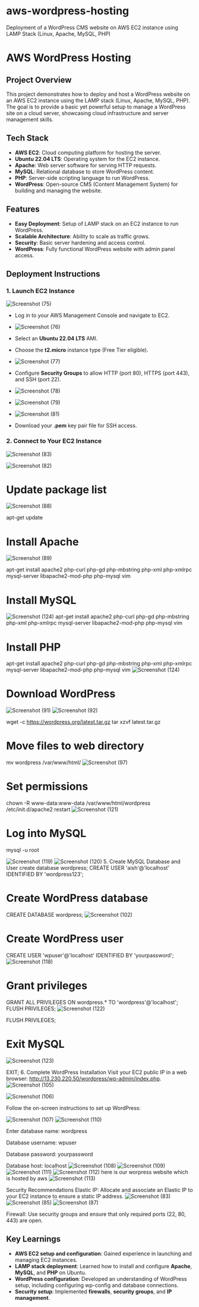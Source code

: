 # aws-wordpress-hosting
Deployment of a WordPress CMS website on AWS EC2 instance using LAMP Stack (Linux, Apache, MySQL, PHP)
# AWS WordPress Hosting

##  Project Overview
This project demonstrates how to deploy and host a WordPress website on an AWS EC2 instance using the LAMP stack (Linux, Apache, MySQL, PHP). The goal is to provide a basic yet powerful setup to manage a WordPress site on a cloud server, showcasing cloud infrastructure and server management skills.

##  Tech Stack
- **AWS EC2**: Cloud computing platform for hosting the server.
- **Ubuntu 22.04 LTS**: Operating system for the EC2 instance.
- **Apache**: Web server software for serving HTTP requests.
- **MySQL**: Relational database to store WordPress content.
- **PHP**: Server-side scripting language to run WordPress.
- **WordPress**: Open-source CMS (Content Management System) for building and managing the website.

##  Features
- **Easy Deployment**: Setup of LAMP stack on an EC2 instance to run WordPress.
- **Scalable Architecture**: Ability to scale as traffic grows.
- **Security**: Basic server hardening and access control.
- **WordPress**: Fully functional WordPress website with admin panel access.

##  Deployment Instructions

### 1. Launch EC2 Instance
![Screenshot (75)](https://github.com/user-attachments/assets/4a11a78f-1bdc-4edc-8f39-e11ebb221046)

- Log in to your AWS Management Console and navigate to EC2.
- ![Screenshot (76)](https://github.com/user-attachments/assets/bb78a44c-7a48-4ac7-912d-296365f43dc9)

- Select an **Ubuntu 22.04 LTS** AMI.
- Choose the **t2.micro** instance type (Free Tier eligible).
- ![Screenshot (77)](https://github.com/user-attachments/assets/596a0106-7064-4fc3-aa0e-012a040512c6)

- Configure **Security Groups** to allow HTTP (port 80), HTTPS (port 443), and SSH (port 22).
- ![Screenshot (78)](https://github.com/user-attachments/assets/58e34c91-2177-47ea-bbcc-fe549b204502)
- ![Screenshot (79)](https://github.com/user-attachments/assets/73c2f3da-5bbb-4759-bd62-04c9353d6309)
- ![Screenshot (81)](https://github.com/user-attachments/assets/9953e3b8-58e9-4d2f-b8cf-90c5528ad913)



- Download your **.pem** key pair file for SSH access.

### 2. Connect to Your EC2 Instance
![Screenshot (83)](https://github.com/user-attachments/assets/0aed4ade-4c3b-44e5-8463-7bbc4c9a4ef9)

![Screenshot (82)](https://github.com/user-attachments/assets/2a62a3a9-3043-4188-b39d-fb94eabf08ab)


# Update package list
![Screenshot (88)](https://github.com/user-attachments/assets/d9d5c4da-d433-4179-a471-15bb25bda461)

apt-get update

# Install Apache

![Screenshot (89)](https://github.com/user-attachments/assets/5ba613a7-5042-4998-acb5-76a5ad9fb677)

apt-get install apache2 php-curl php-gd php-mbstring php-xml php-xmlrpc mysql-server libapache2-mod-php php-mysql vim
# Install MySQL

![Screenshot (124)](https://github.com/user-attachments/assets/575e7a71-3fe0-41b0-ba34-7b2a6cb0f5e9)
apt-get install apache2 php-curl php-gd php-mbstring php-xml php-xmlrpc mysql-server libapache2-mod-php php-mysql vim

# Install PHP
apt-get install apache2 php-curl php-gd php-mbstring php-xml php-xmlrpc mysql-server libapache2-mod-php php-mysql vim
![Screenshot (124)](https://github.com/user-attachments/assets/61469471-c543-4a5c-b8a0-3478e316f325)



# Download WordPress
![Screenshot (91)](https://github.com/user-attachments/assets/f92f079d-0d67-49a9-a1db-e20866305a70)
![Screenshot (92)](https://github.com/user-attachments/assets/d3e015fd-f568-4011-ac5d-d252f38ab4d8)


wget -c https://wordpress.org/latest.tar.gz
tar xzvf latest.tar.gz

# Move files to web directory
mv wordpress /var/www/html/
![Screenshot (97)](https://github.com/user-attachments/assets/51ea729b-4278-47da-899c-afd209219a5a)


# Set permissions
chown -R www-data:www-data /var/www/html/wordpress
/etc/init.d/apache2 restart
![Screenshot (121)](https://github.com/user-attachments/assets/1bd77c03-f326-45e8-a60b-b77166ece568)



# Log into MySQL
mysql -u root

![Screenshot (119)](https://github.com/user-attachments/assets/60e7e3ec-672e-48c3-8ab3-0baf88b44bda)
![Screenshot (120)](https://github.com/user-attachments/assets/d8ac69d5-b996-40a4-a5ae-9026b00a63b8)
5. Create MySQL Database and User
create database wordpress;
CREATE USER 'aish'@'localhost' IDENTIFIED BY 'wordpress123';   



# Create WordPress database
CREATE DATABASE wordpress;
![Screenshot (102)](https://github.com/user-attachments/assets/dfc4b0e3-f339-4926-b5cc-be60afcddd78)


# Create WordPress user
CREATE USER 'wpuser'@'localhost' IDENTIFIED BY 'yourpassword';
![Screenshot (118)](https://github.com/user-attachments/assets/873a5963-d757-4bcd-9d6f-2b6afb3908fa)


# Grant privileges
GRANT ALL PRIVILEGES ON wordpress.* TO 'wordpress'@'localhost';
FLUSH PRIVILEGES;
![Screenshot (122)](https://github.com/user-attachments/assets/5ac01166-9a24-4488-b95f-d08bef1c79a8)

FLUSH PRIVILEGES;

# Exit MySQL
![Screenshot (123)](https://github.com/user-attachments/assets/bc74ec2d-eef0-4abe-995a-d6ec452475b8)

EXIT;
6. Complete WordPress Installation
Visit your EC2 public IP in a web browser: http://13.230.220.50/wordpress/wp-admin/index.php.
![Screenshot (105)](https://github.com/user-attachments/assets/5d70c2ed-18cc-468b-afa1-e68b1ded87d6)

![Screenshot (106)](https://github.com/user-attachments/assets/985d725a-fb2a-4f28-9796-ebb5a14f2933)


Follow the on-screen instructions to set up WordPress:

![Screenshot (107)](https://github.com/user-attachments/assets/0b238ca9-ad95-4dc9-ad3c-edbc23c6921c)
![Screenshot (110)](https://github.com/user-attachments/assets/5a621d7a-e585-4863-bffc-992c63c071c5)

Enter database name: wordpress

Database username: wpuser

Database password: yourpassword

Database host: localhost
![Screenshot (108)](https://github.com/user-attachments/assets/1afbd742-57fa-498a-9445-76fb1a1ec9f6)
![Screenshot (109)](https://github.com/user-attachments/assets/022e9ea7-9707-46f7-91c9-0b70d5c8dec5)
![Screenshot (111)](https://github.com/user-attachments/assets/86134e74-ba75-479f-b48a-d4f46428fcb7)
![Screenshot (112)](https://github.com/user-attachments/assets/3498043d-4bf5-44e0-9b73-44a49cea440e)
here is our worpress website which is hosted by aws
![Screenshot (113)](https://github.com/user-attachments/assets/89164ace-87de-41b5-a051-557b8d213fc8)




Security Recommendations 
Elastic IP: Allocate and associate an Elastic IP to your EC2 instance to ensure a static IP address.
![Screenshot (83)](https://github.com/user-attachments/assets/53049828-0bb1-4b94-902e-338deef2e381)
![Screenshot (85)](https://github.com/user-attachments/assets/21c05701-6fb0-4526-bfe0-cf2e4706e72d)
![Screenshot (87)](https://github.com/user-attachments/assets/89d9ecb4-5d84-42e9-850d-6b8d81adfaab)



Firewall: Use security groups and ensure that only required ports (22, 80, 443) are open.
##  Key Learnings

- **AWS EC2 setup and configuration**: Gained experience in launching and managing EC2 instances.
- **LAMP stack deployment**: Learned how to install and configure **Apache**, **MySQL**, and **PHP** on Ubuntu.
- **WordPress configuration**: Developed an understanding of WordPress setup, including configuring wp-config and database connections.
- **Security setup**: Implemented **firewalls**, **security groups**, and **IP management**.
